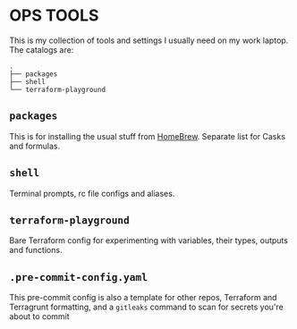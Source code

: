 # OPS TOOLS

This is my collection of tools and settings I usually need on my work laptop.  
The catalogs are:  

```
.
├── packages
├── shell
└── terraform-playground
```

## `packages`
This is for installing the usual stuff from [HomeBrew](https://brew.sh/).
Separate list for Casks and formulas.

## `shell`
Terminal prompts, rc file configs and aliases.

## `terraform-playground`
Bare Terraform config for experimenting with variables, their types, outputs and functions.

## `.pre-commit-config.yaml`

This pre-commit config is also a template for other repos, Terraform and Terragrunt formatting, and a `gitleaks` command to scan for secrets you're about to commit